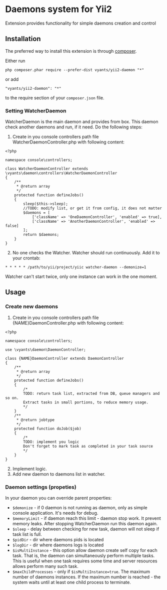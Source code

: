 Daemons system for Yii2
=======================
Extension provides functionality for simple daemons creation and control

Installation
------------

The preferred way to install this extension is through [composer](http://getcomposer.org/download/).

Either run

```
php composer.phar require --prefer-dist vyants/yii2-daemon "*"
```

or add

```
"vyants/yii2-daemon": "*"
```

to the require section of your `composer.json` file.

### Setting WatcherDaemon
WatcherDaemon is the main daemon and provides from box. This daemon check another daemons and run, if it need.
Do the following steps:

1. Create in you console controllers path file WatcherDaemonController.php with following content:
```
<?php

namespace console\controllers;

class WatcherDaemonController extends \vyants\daemon\controllers\WatcherDaemonController
{
    /**
     * @return array
     */
    protected function defineJobs()
    {
        sleep($this->sleep);
        //TODO: modify list, or get it from config, it does not matter
        $daemons = [
            ['className' => 'OneDaemonController', 'enabled' => true],
            ['className' => 'AnotherDaemonController', 'enabled' => false]
        ];
        return $daemons;
    }
}
```
2. No one checks the Watcher. Watcher should run continuously. Add it to your crontab:
```
* * * * * /path/to/yii/project/yiic watcher-daemon --demonize=1
```
Watcher can't start twice, only one instance can work in the one moment.

Usage
-----
### Create new daemons
1. Create in you console controllers path file {NAME}DaemonController.php with following content:
```
<?php

namespace console\controllers;

use \vyants\daemon\DaemonController;

class {NAME}DaemonController extends DaemonController
{
    /**
     * @return array
     */
    protected function defineJobs()
    {
        /*
        TODO: return task list, extracted from DB, queue managers and so on. 
        Extract tasks in small portions, to reduce memory usage.
        */
    }
    /**
     * @return jobtype
     */
    protected function doJob($job)
    {
        /*
        TODO: implement you logic
        Don't forget to mark task as completed in your task source
        */
    }
}
```
2. Implement logic. 
3. Add new daemon to daemons list in watcher.

### Daemon settings (propeties)
In your daemon you can override parent properties:
* `$demonize` - if 0 daemon is not running as daemon, only as simple console application. It's needs for debug.
* `$memoryLimit` - if daemon reach this limit - daemon stop work. It prevent memory leaks. After stopping WatcherDaemon run this daemon again.
* `$sleep` - delay between checking for new task, daemon will not sleep if task list is full.
* `$pidDir` - dir where daemons pids is located
* `$logDir` - dir where daemons logs is located
* `$isMultiInstance` - this option allow daemon create self copy for each task. That is, the daemon can simultaneously perform multiple tasks. This is useful when one task requires some time and server resources allows perform many such task.
* `$maxChildProcesses` - only if `$isMultiInstance=true`. The maximum number of daemons instances. If the maximum number is reached - the system waits until at least one child process to terminate.
